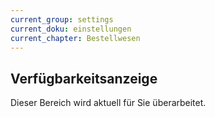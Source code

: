 ```yaml
---
current_group: settings
current_doku: einstellungen
current_chapter: Bestellwesen
---
```


## Verfügbarkeitsanzeige

Dieser Bereich wird aktuell für Sie überarbeitet.